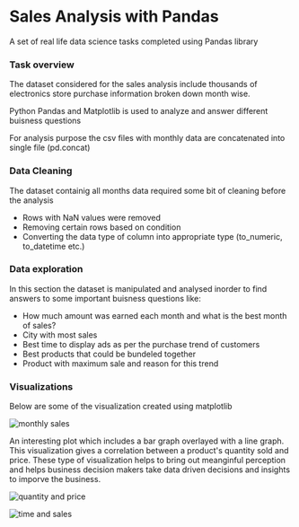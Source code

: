 # Sales Analysis with Pandas
A set of real life data science tasks completed using Pandas library

### Task overview

The dataset considered for the sales analysis include thousands of electronics store purchase information broken down month wise.

Python Pandas and Matplotlib is used to analyze and answer different buisness questions

For analysis purpose the csv files with monthly data are concatenated into single file (pd.concat)

### Data Cleaning

The dataset containig all months data required some bit of cleaning before the analysis

* Rows with NaN values were removed 
* Removing certain rows based on condition
* Converting the data type of column into appropriate type (to_numeric, to_datetime etc.)

### Data exploration

In this section the dataset is manipulated and analysed inorder to find answers to some important buisness questions like:

* How much amount was earned each month and what is the best month of sales?
* City with most sales
* Best time to display ads as per the purchase trend of customers
* Best products that could be bundeled together
* Product with maximum sale and reason for this trend

### Visualizations

Below are some of the visualization created using matplotlib

![monthly sales](https://user-images.githubusercontent.com/37290809/191277878-c7b63381-b5ce-41a6-b114-94a58d8f3b9e.png)

An interesting plot which includes a bar graph overlayed with a line graph. This visualization gives a correlation between a product's quantity sold and price. These type of visualization helps to bring out meanginful perception and helps business decision makers take data driven decisions and insights to imporve the business.

![quantity and price](https://user-images.githubusercontent.com/37290809/191277885-d29130c7-2d9f-4759-9910-bcde14e0bc1f.png)


![time and sales](https://user-images.githubusercontent.com/37290809/191277889-9c241353-6092-4a53-9533-a16a8e0d518b.png)
